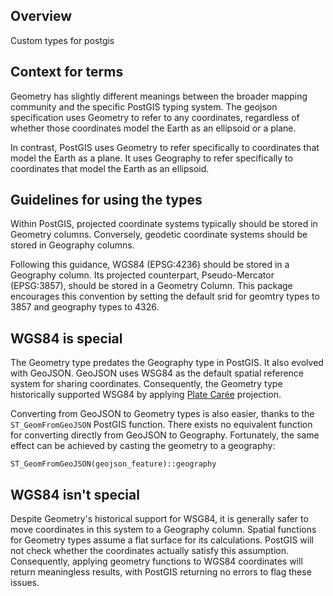 ## Overview
Custom types for postgis

## Context for terms
Geometry has slightly different meanings between the broader mapping community and the specific PostGIS typing system. The geojson specification uses Geometry to refer to any coordinates, regardless of whether those coordinates model the Earth as an ellipsoid or a plane. 

In contrast, PostGIS uses Geometry to refer specifically to coordinates that model the Earth as a plane. It uses Geography to refer specifically to coordinates that model the Earth as an ellipsoid.

## Guidelines for using the types
Within PostGIS, projected coordinate systems typically should be stored in Geometry columns. Conversely, geodetic coordinate systems should be stored in Geography columns.

Following this guidance, WGS84 (EPSG:4236) should be stored in a Geography column.
Its projected counterpart, Pseudo-Mercator (EPSG:3857), should be stored in a Geometry Column. This package encourages this convention by setting the default srid for geomtry types to 3857 and geography types to 4326.

## WGS84 is special
The Geometry type predates the Geography type in PostGIS. It also evolved with GeoJSON. GeoJSON uses WSG84 as the default spatial reference system for sharing coordinates. Consequently, the Geometry type historically supported WSG84 by applying [Plate Carée](https://en.wikipedia.org/wiki/Equirectangular_projection) projection.

Converting from GeoJSON to Geometry types is also easier, thanks to the `ST_GeomFromGeoJSON` PostGIS function. There exists no equivalent function for converting directly from GeoJSON to Geography. Fortunately, the same effect can be achieved by casting the geometry to a geography:
```
ST_GeomFromGeoJSON(geojson_feature)::geography
```

## WGS84 isn't special
Despite Geometry's historical support for WSG84, it is generally safer to move coordinates in this system to a Geography column. Spatial functions for Geometry types assume a flat surface for its calculations. PostGIS will not check whether the coordinates actually satisfy this assumption. Consequently, applying geometry functions to WGS84 coordinates will return meaningless results, with PostGIS returning no errors to flag these issues.
